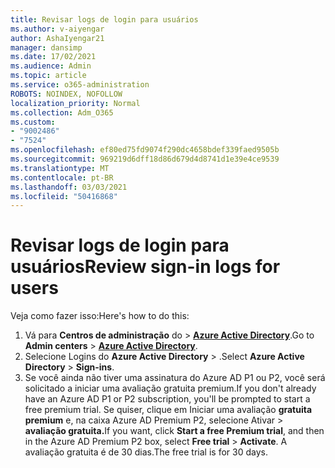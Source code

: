```yaml
---
title: Revisar logs de login para usuários
ms.author: v-aiyengar
author: AshaIyengar21
manager: dansimp
ms.date: 17/02/2021
ms.audience: Admin
ms.topic: article
ms.service: o365-administration
ROBOTS: NOINDEX, NOFOLLOW
localization_priority: Normal
ms.collection: Adm_O365
ms.custom:
- "9002486"
- "7524"
ms.openlocfilehash: ef80ed75fd9074f290dc4658bdef339faed9505b
ms.sourcegitcommit: 969219d6dff18d86d679d4d8741d1e39e4ce9539
ms.translationtype: MT
ms.contentlocale: pt-BR
ms.lasthandoff: 03/03/2021
ms.locfileid: "50416868"
---
```

# <a name="review-sign-in-logs-for-users"></a><span data-ttu-id="fd8ab-102">Revisar logs de login para usuários</span><span class="sxs-lookup"><span data-stu-id="fd8ab-102">Review sign-in logs for users</span></span>

<span data-ttu-id="fd8ab-103">Veja como fazer isso:</span><span class="sxs-lookup"><span data-stu-id="fd8ab-103">Here's how to do this:</span></span>

1. <span data-ttu-id="fd8ab-104">Vá para **Centros de administração** do  >  **[Azure Active Directory](https://go.microsoft.com/fwlink/p/?linkid=2067268)**.</span><span class="sxs-lookup"><span data-stu-id="fd8ab-104">Go to **Admin centers** > **[Azure Active Directory](https://go.microsoft.com/fwlink/p/?linkid=2067268)**.</span></span>
1. <span data-ttu-id="fd8ab-105">Selecione Logins do **Azure Active Directory**  >  .</span><span class="sxs-lookup"><span data-stu-id="fd8ab-105">Select **Azure Active Directory** > **Sign-ins**.</span></span>
1. <span data-ttu-id="fd8ab-106">Se você ainda não tiver uma assinatura do Azure AD P1 ou P2, você será solicitado a iniciar uma avaliação gratuita premium.</span><span class="sxs-lookup"><span data-stu-id="fd8ab-106">If you don't already have an Azure AD P1 or P2 subscription, you'll be prompted to start a free premium trial.</span></span> <span data-ttu-id="fd8ab-107">Se quiser, clique em Iniciar uma avaliação **gratuita premium** e, na caixa Azure AD Premium P2, selecione Ativar   >  **avaliação gratuita.**</span><span class="sxs-lookup"><span data-stu-id="fd8ab-107">If you want, click **Start a free Premium trial**, and then in the Azure AD Premium P2 box, select **Free trial** > **Activate**.</span></span> <span data-ttu-id="fd8ab-108">A avaliação gratuita é de 30 dias.</span><span class="sxs-lookup"><span data-stu-id="fd8ab-108">The free trial is for 30 days.</span></span>